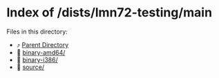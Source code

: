 
# Index of /dists/lmn72-testing/main
Files in this directory:
- ⤴ [Parent Directory](../)
- 📁 [binary-amd64/](binary-amd64)
- 📁 [binary-i386/](binary-i386)
- 📁 [source/](source)
